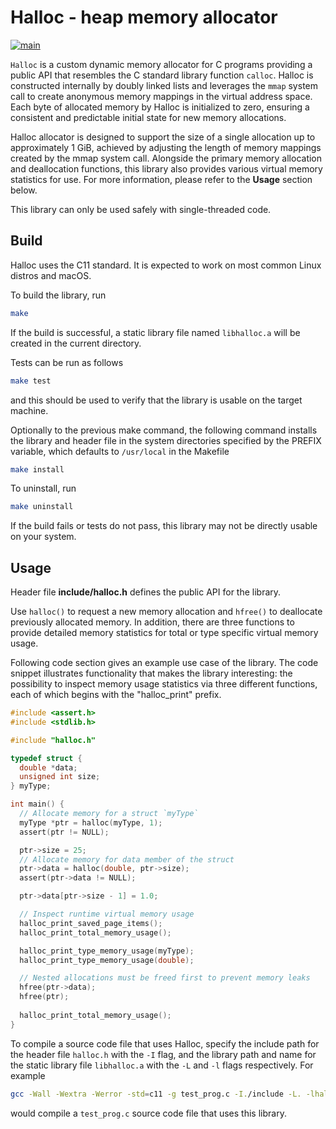 # Halloc - heap memory allocator #

[![main](https://github.com/elmomoilanen/Halloc/actions/workflows/main.yml/badge.svg)](https://github.com/elmomoilanen/Halloc/actions/workflows/main.yml)

`Halloc` is a custom dynamic memory allocator for C programs providing a public API that resembles the C standard library function `calloc`. Halloc is constructed internally by doubly linked lists and leverages the `mmap` system call to create anonymous memory mappings in the virtual address space. Each byte of allocated memory by Halloc is initialized to zero, ensuring a consistent and predictable initial state for new memory allocations.

Halloc allocator is designed to support the size of a single allocation up to approximately 1 GiB, achieved by adjusting the length of memory mappings created by the mmap system call. Alongside the primary memory allocation and deallocation functions, this library also provides various virtual memory statistics for use. For more information, please refer to the **Usage** section below.

This library can only be used safely with single-threaded code.

## Build ##

Halloc uses the C11 standard. It is expected to work on most common Linux distros and macOS.

To build the library, run

```bash
make
```

If the build is successful, a static library file named `libhalloc.a` will be created in the current directory.

Tests can be run as follows

```bash
make test
```

and this should be used to verify that the library is usable on the target machine.

Optionally to the previous make command, the following command installs the library and header file in the system directories specified by the PREFIX variable, which defaults to `/usr/local` in the Makefile

```bash
make install
```

To uninstall, run

```bash
make uninstall
```

If the build fails or tests do not pass, this library may not be directly usable on your system.

## Usage ##

Header file **include/halloc.h** defines the public API for the library.

Use `halloc()` to request a new memory allocation and `hfree()` to deallocate previously allocated memory. In addition, there are three functions to provide detailed memory statistics for total or type specific virtual memory usage.

Following code section gives an example use case of the library. The code snippet illustrates functionality that makes the library interesting: the possibility to inspect memory usage statistics via three different functions, each of which begins with the "halloc_print" prefix.

```C
#include <assert.h>
#include <stdlib.h>

#include "halloc.h"

typedef struct {
  double *data;
  unsigned int size;
} myType;

int main() {
  // Allocate memory for a struct `myType`
  myType *ptr = halloc(myType, 1);
  assert(ptr != NULL);

  ptr->size = 25;
  // Allocate memory for data member of the struct
  ptr->data = halloc(double, ptr->size);
  assert(ptr->data != NULL);

  ptr->data[ptr->size - 1] = 1.0;

  // Inspect runtime virtual memory usage
  halloc_print_saved_page_items();
  halloc_print_total_memory_usage();

  halloc_print_type_memory_usage(myType);
  halloc_print_type_memory_usage(double);

  // Nested allocations must be freed first to prevent memory leaks
  hfree(ptr->data);
  hfree(ptr);
  
  halloc_print_total_memory_usage();
}
```

To compile a source code file that uses Halloc, specify the include path for the header file `halloc.h` with the `-I` flag, and the library path and name for the static library file `libhalloc.a` with the `-L` and `-l` flags respectively. For example

```bash
gcc -Wall -Wextra -Werror -std=c11 -g test_prog.c -I./include -L. -lhalloc -o test_prog
```

would compile a `test_prog.c` source code file that uses this library.

